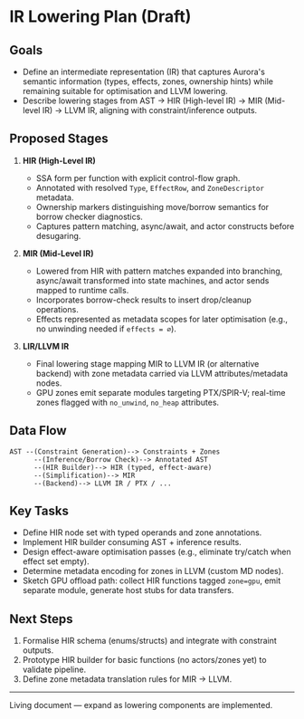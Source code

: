 # IR Lowering Plan (Draft)

## Goals
- Define an intermediate representation (IR) that captures Aurora's semantic information (types, effects, zones, ownership hints) while remaining suitable for optimisation and LLVM lowering.
- Describe lowering stages from AST → HIR (High-level IR) → MIR (Mid-level IR) → LLVM IR, aligning with constraint/inference outputs.

## Proposed Stages
1. **HIR (High-Level IR)**
   - SSA form per function with explicit control-flow graph.
   - Annotated with resolved `Type`, `EffectRow`, and `ZoneDescriptor` metadata.
   - Ownership markers distinguishing move/borrow semantics for borrow checker diagnostics.
   - Captures pattern matching, async/await, and actor constructs before desugaring.

2. **MIR (Mid-Level IR)**
   - Lowered from HIR with pattern matches expanded into branching, async/await transformed into state machines, and actor sends mapped to runtime calls.
   - Incorporates borrow-check results to insert drop/cleanup operations.
   - Effects represented as metadata scopes for later optimisation (e.g., no unwinding needed if `effects = ∅`).

3. **LIR/LLVM IR**
   - Final lowering stage mapping MIR to LLVM IR (or alternative backend) with zone metadata carried via LLVM attributes/metadata nodes.
   - GPU zones emit separate modules targeting PTX/SPIR-V; real-time zones flagged with `no_unwind`, `no_heap` attributes.

## Data Flow
```
AST --(Constraint Generation)--> Constraints + Zones
      --(Inference/Borrow Check)--> Annotated AST
      --(HIR Builder)--> HIR (typed, effect-aware)
      --(Simplification)--> MIR
      --(Backend)--> LLVM IR / PTX / ...
```

## Key Tasks
- Define HIR node set with typed operands and zone annotations.
- Implement HIR builder consuming AST + inference results.
- Design effect-aware optimisation passes (e.g., eliminate try/catch when effect set empty).
- Determine metadata encoding for zones in LLVM (custom MD nodes).
- Sketch GPU offload path: collect HIR functions tagged `zone=gpu`, emit separate module, generate host stubs for data transfers.

## Next Steps
1. Formalise HIR schema (enums/structs) and integrate with constraint outputs.
2. Prototype HIR builder for basic functions (no actors/zones yet) to validate pipeline.
3. Define zone metadata translation rules for MIR → LLVM.

---
Living document — expand as lowering components are implemented.
